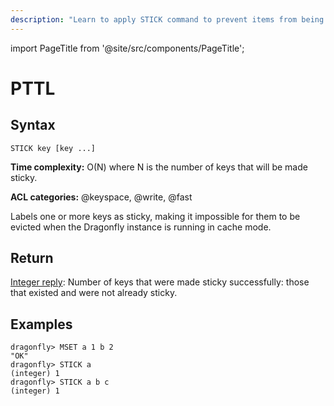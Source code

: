 ```yaml
---
description: "Learn to apply STICK command to prevent items from being evicted."
---
```


import PageTitle from '@site/src/components/PageTitle';

# PTTL

<PageTitle title="Dragonfly STICK Command (Documentation) | Dragonfly" />

## Syntax

    STICK key [key ...]

**Time complexity:** O(N) where N is the number of keys that will be made sticky.

**ACL categories:** @keyspace, @write, @fast

Labels one or more keys as sticky, making it impossible for them to be evicted when the Dragonfly instance is running in cache mode.

## Return

[Integer reply](https://redis.io/docs/reference/protocol-spec/#integers): Number of keys that were made sticky successfully: those that existed and were not already sticky.


## Examples

```shell
dragonfly> MSET a 1 b 2
"OK"
dragonfly> STICK a
(integer) 1
dragonfly> STICK a b c
(integer) 1
```
